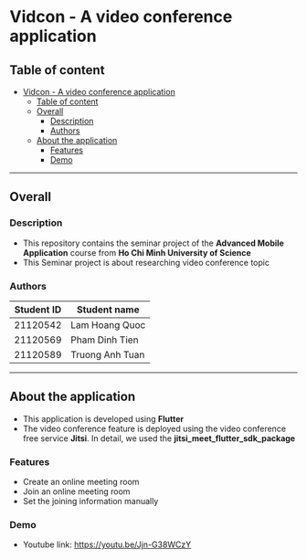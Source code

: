 # Vidcon - A video conference application

## Table of content

- [Vidcon - A video conference application](#vidcon---a-video-conference-application)
  - [Table of content](#table-of-content)
  - [Overall](#overall)
    - [Description](#description)
    - [Authors](#authors)
  - [About the application](#about-the-application)
    - [Features](#features)
    - [Demo](#demo)

---

## Overall

### Description

- This repository contains the seminar project of the **Advanced Mobile Application** course from **Ho Chi Minh University of Science**
- This Seminar project is about researching video conference topic

### Authors

| Student ID | Student name    |
| ---------- | --------------- |
| 21120542   | Lam Hoang Quoc  |
| 21120569   | Pham Dinh Tien  |
| 21120589   | Truong Anh Tuan |

---

## About the application

- This application is developed using **Flutter**
- The video conference feature is deployed using the video conference free service **Jitsi**. In detail, we used the **jitsi_meet_flutter_sdk_package**

### Features

- Create an online meeting room
- Join an online meeting room
- Set the joining information manually

### Demo

- Youtube link: https://youtu.be/Jjn-G38WCzY
